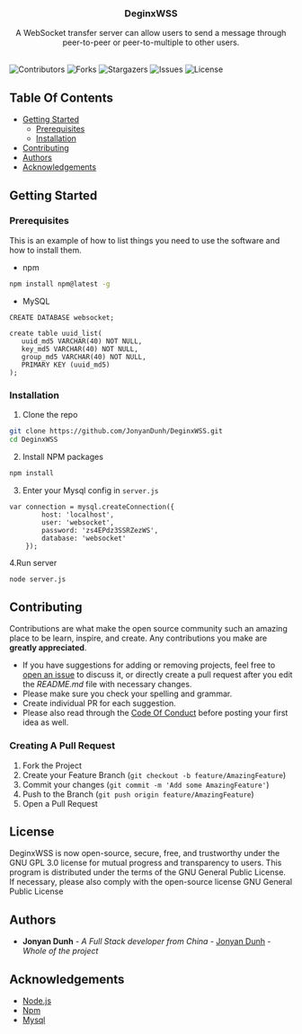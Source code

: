 <p align="center">
  <h3 align="center">DeginxWSS</h3>

  <p align="center">
    A WebSocket transfer server can allow users to send a message through peer-to-peer or peer-to-multiple to other users.
    <br/>
    <br/>
  </p>
 
![Contributors](https://img.shields.io/github/contributors/jonyandunh/DeginxWSS?color=dark-green) ![Forks](https://img.shields.io/github/forks/jonyandunh/DeginxWSS?style=social) ![Stargazers](https://img.shields.io/github/stars/jonyandunh/DeginxWSS?style=social) ![Issues](https://img.shields.io/github/issues/jonyandunh/DeginxWSS) ![License](https://img.shields.io/github/stars/jonyandunh/DeginxWSS) 

## Table Of Contents

* [Getting Started](#getting-started)
  * [Prerequisites](#prerequisites)
  * [Installation](#installation)
* [Contributing](#contributing)
* [Authors](#authors)
* [Acknowledgements](#acknowledgements)

## Getting Started


### Prerequisites

This is an example of how to list things you need to use the software and how to install them.

* npm

```sh
npm install npm@latest -g
```
* MySQL
```
CREATE DATABASE websocket;

create table uuid_list(
   uuid_md5 VARCHAR(40) NOT NULL,
   key_md5 VARCHAR(40) NOT NULL,
   group_md5 VARCHAR(40) NOT NULL,
   PRIMARY KEY (uuid_md5)
);
```

### Installation

1. Clone the repo

```sh
git clone https://github.com/JonyanDunh/DeginxWSS.git
cd DeginxWSS
```

2. Install NPM packages

```sh
npm install
```

3. Enter your Mysql config in `server.js`

```JS
var connection = mysql.createConnection({
        host: 'localhost',
        user: 'websocket',
        password: 'zs4EPdz3SSRZezWS',
        database: 'websocket'
    });
```
4.Run server
```sh
node server.js
```

## Contributing

Contributions are what make the open source community such an amazing place to be learn, inspire, and create. Any contributions you make are **greatly appreciated**.
* If you have suggestions for adding or removing projects, feel free to [open an issue](https://github.com/jonyandunh/DeginxWSS/issues/new) to discuss it, or directly create a pull request after you edit the *README.md* file with necessary changes.
* Please make sure you check your spelling and grammar.
* Create individual PR for each suggestion.
* Please also read through the [Code Of Conduct](https://github.com/jonyandunh/DeginxWSS/blob/main/CODE_OF_CONDUCT.md) before posting your first idea as well.

### Creating A Pull Request

1. Fork the Project
2. Create your Feature Branch (`git checkout -b feature/AmazingFeature`)
3. Commit your changes (`git commit -m 'Add some AmazingFeature'`)
4. Push to the Branch (`git push origin feature/AmazingFeature`)
5. Open a Pull Request

## License

DeginxWSS is now open-source, secure, free, and trustworthy under the GNU GPL 3.0 license for mutual progress and transparency to users. This program is distributed under the terms of the GNU General Public License. If necessary, please also comply with the open-source license GNU General Public License

## Authors

* **Jonyan Dunh** - *A Full Stack developer from China* - [Jonyan Dunh](https://twitter.com/JonyanDunh) - *Whole of the project*

## Acknowledgements

* [Node.js](https://nodejs.org/en/)
* [Npm](https://www.npmjs.com/)
* [Mysql](https://www.mysql.com/)
